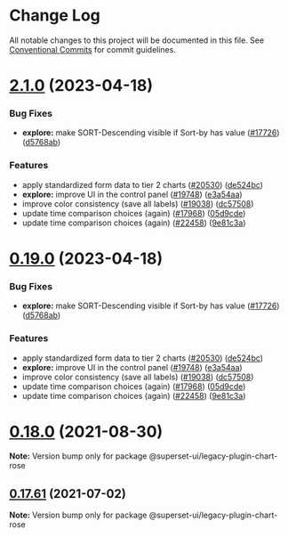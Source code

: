  <!-- * Licensed to the Apache Software Foundation (ASF) under one
 * or more contributor license agreements.  See the NOTICE file
 * distributed with this work for additional information
 * regarding copyright ownership.  The ASF licenses this file
 * to you under the Apache License, Version 2.0 (the
 * "License"); you may not use this file except in compliance
 * with the License.  You may obtain a copy of the License at
 *
 *   http://www.apache.org/licenses/LICENSE-2.0
 *
 * Unless required by applicable law or agreed to in writing,
 * software distributed under the License is distributed on an
 * "AS IS" BASIS, WITHOUT WARRANTIES OR CONDITIONS OF ANY
 * KIND, either express or implied.  See the License for the
 * specific language governing permissions and limitations
 * under the License. -->

 # Change Log

All notable changes to this project will be documented in this file.
See [Conventional Commits](https://conventionalcommits.org) for commit guidelines.

# [2.1.0](https://github.com/apache-superset/superset-ui/compare/v2021.41.0...v2.1.0) (2023-04-18)

### Bug Fixes

- **explore:** make SORT-Descending visible if Sort-by has value ([#17726](https://github.com/apache-superset/superset-ui/issues/17726)) ([d5768ab](https://github.com/apache-superset/superset-ui/commit/d5768ab649a70fd4f541ad4982498f622160b220))

### Features

- apply standardized form data to tier 2 charts ([#20530](https://github.com/apache-superset/superset-ui/issues/20530)) ([de524bc](https://github.com/apache-superset/superset-ui/commit/de524bc59f011fd361dcdb7d35c2cb51f7eba442))
- **explore:** improve UI in the control panel ([#19748](https://github.com/apache-superset/superset-ui/issues/19748)) ([e3a54aa](https://github.com/apache-superset/superset-ui/commit/e3a54aa3c15bdd0c970aa73f898288a408205c97))
- improve color consistency (save all labels) ([#19038](https://github.com/apache-superset/superset-ui/issues/19038)) ([dc57508](https://github.com/apache-superset/superset-ui/commit/dc575080d7e43d40b1734bb8f44fdc291cb95b11))
- update time comparison choices (again) ([#17968](https://github.com/apache-superset/superset-ui/issues/17968)) ([05d9cde](https://github.com/apache-superset/superset-ui/commit/05d9cde203b99f8c63106446f0be58668cc9f0c9))
- update time comparison choices (again) ([#22458](https://github.com/apache-superset/superset-ui/issues/22458)) ([9e81c3a](https://github.com/apache-superset/superset-ui/commit/9e81c3a1192a18226d505178d16e1e395917a719))

# [0.19.0](https://github.com/apache-superset/superset-ui/compare/v2021.41.0...v0.19.0) (2023-04-18)

### Bug Fixes

- **explore:** make SORT-Descending visible if Sort-by has value ([#17726](https://github.com/apache-superset/superset-ui/issues/17726)) ([d5768ab](https://github.com/apache-superset/superset-ui/commit/d5768ab649a70fd4f541ad4982498f622160b220))

### Features

- apply standardized form data to tier 2 charts ([#20530](https://github.com/apache-superset/superset-ui/issues/20530)) ([de524bc](https://github.com/apache-superset/superset-ui/commit/de524bc59f011fd361dcdb7d35c2cb51f7eba442))
- **explore:** improve UI in the control panel ([#19748](https://github.com/apache-superset/superset-ui/issues/19748)) ([e3a54aa](https://github.com/apache-superset/superset-ui/commit/e3a54aa3c15bdd0c970aa73f898288a408205c97))
- improve color consistency (save all labels) ([#19038](https://github.com/apache-superset/superset-ui/issues/19038)) ([dc57508](https://github.com/apache-superset/superset-ui/commit/dc575080d7e43d40b1734bb8f44fdc291cb95b11))
- update time comparison choices (again) ([#17968](https://github.com/apache-superset/superset-ui/issues/17968)) ([05d9cde](https://github.com/apache-superset/superset-ui/commit/05d9cde203b99f8c63106446f0be58668cc9f0c9))
- update time comparison choices (again) ([#22458](https://github.com/apache-superset/superset-ui/issues/22458)) ([9e81c3a](https://github.com/apache-superset/superset-ui/commit/9e81c3a1192a18226d505178d16e1e395917a719))

# [0.18.0](https://github.com/apache-superset/superset-ui/compare/v0.17.87...v0.18.0) (2021-08-30)

**Note:** Version bump only for package @superset-ui/legacy-plugin-chart-rose

## [0.17.61](https://github.com/apache-superset/superset-ui/compare/v0.17.60...v0.17.61) (2021-07-02)

**Note:** Version bump only for package @superset-ui/legacy-plugin-chart-rose
